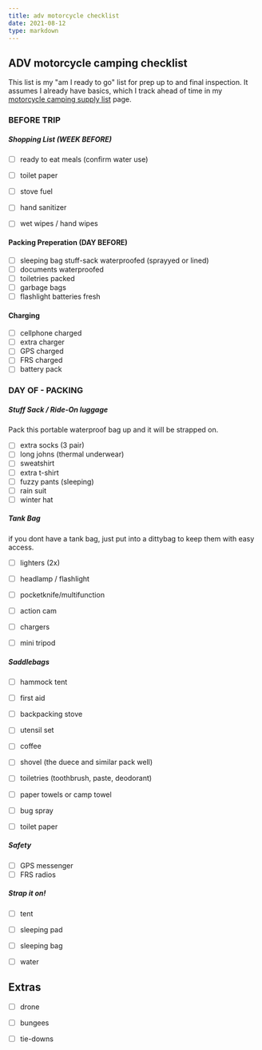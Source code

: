 ```yaml
---
title: adv motorcycle checklist
date: 2021-08-12 
type: markdown
---
```



## ADV motorcycle camping checklist 

This list is my "am I ready to go" list for prep up to and final inspection. It assumes I already have basics, which I track ahead of time in my [motorcycle camping supply list](./supplies) page.



### BEFORE TRIP

##### Shopping List (WEEK BEFORE)

- [ ] ready to eat meals (confirm water use)
- [ ] toilet paper
- [ ] stove fuel
- [ ] hand sanitizer
- [ ] wet wipes / hand wipes


#### Packing Preperation (DAY BEFORE)

- [ ] sleeping bag stuff-sack waterproofed (sprayyed or lined)
- [ ] documents waterproofed
- [ ] toiletries packed
- [ ] garbage bags
- [ ] flashlight batteries fresh

#### Charging

- [ ] cellphone charged
- [ ] extra charger
- [ ] GPS charged
- [ ] FRS charged
- [ ] battery pack

### DAY OF - PACKING

##### Stuff Sack / Ride-On luggage

Pack this portable waterproof bag up and it will be strapped on.

- [ ] extra socks (3 pair)
- [ ] long johns (thermal underwear)
- [ ] sweatshirt
- [ ] extra t-shirt
- [ ] fuzzy pants (sleeping)
- [ ] rain suit
- [ ] winter hat

##### Tank Bag

if  you dont have a tank bag, just put into a dittybag to keep them with easy access.

- [ ] lighters (2x)
- [ ] headlamp / flashlight
- [ ] pocketknife/multifunction
- [ ] action cam
- [ ] chargers
- [ ] mini tripod


##### Saddlebags
- [ ] hammock tent
- [ ] first aid
- [ ] backpacking stove
- [ ] utensil set
- [ ] coffee
- [ ] shovel (the duece and similar pack well)
- [ ] toiletries (toothbrush, paste, deodorant)
- [ ] paper towels or camp towel
- [ ] bug spray
- [ ] toilet paper


##### Safety
- [ ] GPS messenger
- [ ] FRS radios

##### Strap it on!
- [ ] tent
- [ ] sleeping pad
- [ ] sleeping bag
- [ ] water 


## Extras

- [ ] drone
- [ ] bungees
- [ ] tie-downs

